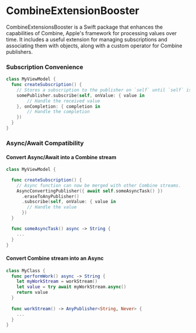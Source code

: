 # CombineExtensionBooster

CombineExtensionsBooster is a Swift package that enhances the capabilities of Combine, Apple's framework for processing values over time. It includes a useful extension for managing subscriptions and associating them with objects, along with a custom operator for Combine publishers.

### Subscription Convenience

```swift
class MyViewModel {
  func createSubscription() {
    // Stores a subscription to the publisher on `self` until `self` is deallocated.
    somePublisher.subscribe(self, onValue: { value in
        // Handle the received value
    }, onCompletion: { completion in
        // Handle the completion
    })
  }
}
```


### Async/Await Compatibility

#### Convert Async/Await into a Combine stream
```swift
class MyViewModel {

  func createSubscription() {
    // Async function can now be merged with other Combine streams.
    AsyncConvertingPublisher({ await self.someAsyncTask() })
      .eraseToAnyPublisher()
      .subscribe(self, onValue: { value in
        // Handle the value
      })
  }

  func someAsyncTask() async -> String {
    ...
  }
}
```

#### Convert Combine stream into an Async

```swift
class MyClass {
  func performWork() async -> String {
    let myWorkStream = workStream()
    let value = try await myWorkStream.async()
    return value
  }
  
  func workStream() -> AnyPublisher<String, Never> {
    ...
  }
}
```

